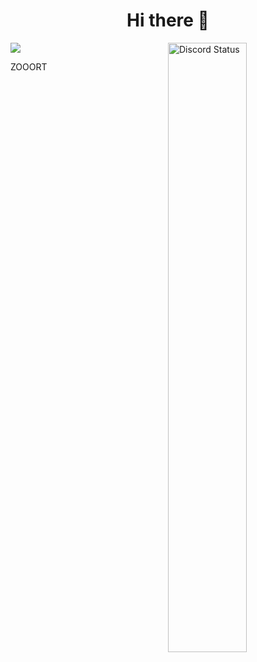 <h1 align="center"> Hi there 👋 </h1>


<a href="https://discord.com/users/941304729487704074" target="_blank">
	<img width="50%" align="right" alt="Discord Status" src="https://lanyard.cnrad.dev/api/81440962496172032?bg=1f1f1f&borderRadius=5px">
</a>
<img src="https://github-readme-stats.vercel.app/api/top-langs/?username=aquieover0&layout=compact&theme=tokyonight"/>

ZOOORT
